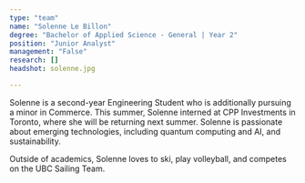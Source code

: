 ```yaml
---
type: "team"
name: "Solenne Le Billon"
degree: "Bachelor of Applied Science - General | Year 2"
position: "Junior Analyst"
management: "False"
research: []
headshot: solenne.jpg

---
```


Solenne is a second-year Engineering Student who is additionally pursuing a minor in Commerce. This summer, Solenne interned at CPP Investments in Toronto, where she will be returning next summer. Solenne is passionate about emerging technologies, including quantum computing and AI, and sustainability. 

Outside of academics, Solenne loves to ski, play volleyball, and competes on the UBC Sailing Team. 